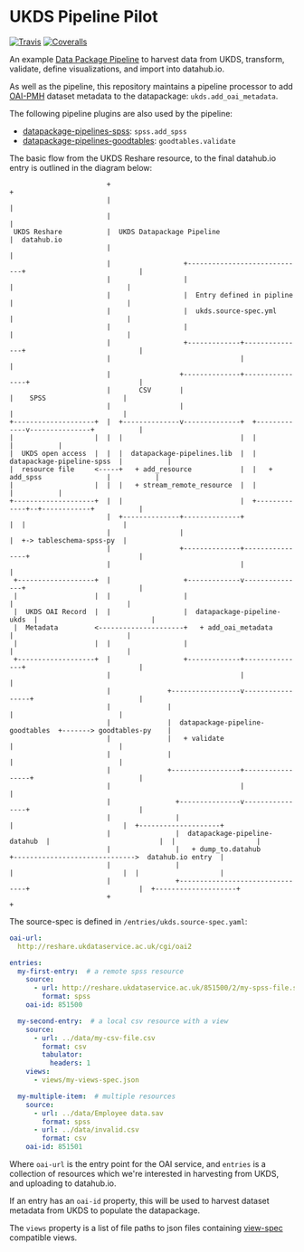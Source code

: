 # UKDS Pipeline Pilot

[![Travis](https://img.shields.io/travis/frictionlessdata/pilot-ukds/master.svg)](https://travis-ci.org/frictionlessdata/pilot-ukds)
[![Coveralls](http://img.shields.io/coveralls/frictionlessdata/pilot-ukds.svg?branch=master)](https://coveralls.io/r/frictionlessdata/pilot-ukds?branch=master)

An example [Data Package Pipeline](https://github.com/frictionlessdata/datapackage-pipelines/) to harvest data from UKDS, transform, validate, define visualizations, and import into datahub.io. 

As well as the pipeline, this repository maintains a pipeline processor to add [OAI-PMH](http://www.openarchives.org/OAI/openarchivesprotocol.html) dataset metadata to the datapackage: `ukds.add_oai_metadata`. 

The following pipeline plugins are also used by the pipeline:
- [datapackage-pipelines-spss](https://github.com/frictionlessdata/datapackage-pipelines-spss): `spss.add_spss`
- [datapackage-pipelines-goodtables](https://github.com/frictionlessdata/datapackage-pipelines-goodtables): `goodtables.validate`

The basic flow from the UKDS Reshare resource, to the final datahub.io entry is outlined in the diagram below:

```
                        +                                                                             +
                        |                                                                             |
                        |                                                                             |
 UKDS Reshare           |  UKDS Datapackage Pipeline                                                  |  datahub.io
                        |                                                                             |
                        |                  +-----------------------------+                            |
                        |                  |                             |                            |
                        |                  |  Entry defined in pipline   |                            |
                        |                  |  ukds.source-spec.yml       |                            |
                        |                  |                             |                            |
                        |                  +-------------+---------------+                            |
                        |                                |                                            |
                        |                 +--------------+----------------+                           |
                        |       CSV       |                               |    SPSS                   |
                        |                 |                               |                           |
+--------------------+  |  +--------------v--------------+  +-------------v---------------+           |
|                    |  |  |                             |  |                             |           |
|  UKDS open access  |  |  |  datapackage-pipelines.lib  |  |  datapackage-pipeline-spss  |           |
|  resource file     <-----+   + add_resource            |  |   + add_spss                |           |
|                    |  |  |   + stream_remote_resource  |  |                             |           |
+--------------------+  |  |                             |  +-------------+--+------------+           |
                        |  +--------------+--------------+                |  |                        |
                        |                 |                               |  +-> tableschema-spss-py  |
                        |                 +--------------+----------------+                           |
                        |                                |                                            |
 +-------------------+  |                  +-------------v---------------+                            |
 |                   |  |                  |                             |                            |
 |  UKDS OAI Record  |  |                  |  datapackage-pipeline-ukds  |                            |
 |  Metadata         <---------------------+   + add_oai_metadata        |                            |
 |                   |  |                  |                             |                            |
 +-------------------+  |                  +-------------+---------------+                            |
                        |                                |                                            |
                        |              +-----------------v-----------------+                          |
                        |              |                                   |                          |
                        |              |  datapackage-pipeline-goodtables  +-------> goodtables-py    |
                        |              |   + validate                      |                          |
                        |              |                                   |                          |
                        |              +-----------------+-----------------+                          |
                        |                                |                                            |
                        |                +---------------v----------------+                           |
                        |                |                                |                           |  +--------------------+
                        |                |  datapackage-pipeline-datahub  |                           |  |                    |
                        |                |   + dump_to.datahub            +------------------------------>  datahub.io entry  |
                        |                |                                |                           |  |                    |
                        |                +--------------------------------+                           |  +--------------------+
                        +                                                                             +

```

The source-spec is defined in `/entries/ukds.source-spec.yaml`:

```yml
oai-url:
  http://reshare.ukdataservice.ac.uk/cgi/oai2

entries:
  my-first-entry:  # a remote spss resource
    source:
      - url: http://reshare.ukdataservice.ac.uk/851500/2/my-spss-file.sav
        format: spss
    oai-id: 851500

  my-second-entry:  # a local csv resource with a view
    source:
      - url: ../data/my-csv-file.csv
        format: csv
        tabulator:
          headers: 1
    views:
      - views/my-views-spec.json

  my-multiple-item:  # multiple resources
    source:
      - url: ../data/Employee data.sav
        format: spss
      - url: ../data/invalid.csv
        format: csv
    oai-id: 851501
```

Where `oai-url` is the entry point for the OAI service, and `entries` is a collection of resources which we're interested in harvesting from UKDS, and uploading to datahub.io.

If an entry has an `oai-id` property, this will be used to harvest dataset metadata from UKDS to populate the datapackage.

The `views` property is a list of file paths to json files containing [view-spec](https://specs.frictionlessdata.io/views/) compatible views.

